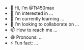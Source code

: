 - 👋 Hi, I’m @Tt450max
- 👀 I’m interested in ...
- 🌱 I’m currently learning ...
- 💞️ I’m looking to collaborate on ...
- 📫 How to reach me ...
- 😄 Pronouns: ...
- ⚡ Fun fact: ...

<!---
Tt450max/Tt450max is a ✨ special ✨ repository because its `README.md` (this file) appears on your GitHub profile.
You can click the Preview link to take a look at your changes.
--->
